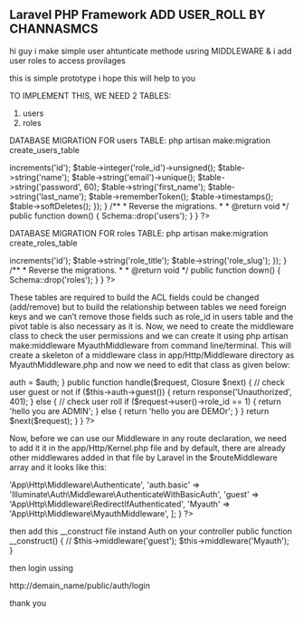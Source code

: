 ## Laravel PHP Framework ADD USER_ROLL BY CHANNASMCS

hi guy i make simple user ahtunticate methode usring   MIDDLEWARE  & i add user roles to access provilages 

this is simple prototype i hope this will help to you 

TO IMPLEMENT THIS, WE NEED 2 TABLES:
1. users
2. roles

DATABASE MIGRATION FOR users TABLE:
php artisan make:migration create_users_table
<?php

use Illuminate\Database\Schema\Blueprint;
use Illuminate\Database\Migrations\Migration;

class CreateUsersTable extends Migration {

	/**
	 * Run the migrations.
	 *
	 * @return void
	 */
	public function up()
	{
		Schema::create('users', function(Blueprint $table)
		{
			$table->increments('id');
            $table->integer('role_id')->unsigned();
			$table->string('name');
			$table->string('email')->unique();
			$table->string('password', 60);
            $table->string('first_name');
            $table->string('last_name');
			$table->rememberToken();
			$table->timestamps();
     $table->softDeletes();


		});
	}

	/**
	 * Reverse the migrations.
	 *
	 * @return void
	 */
	public function down()
	{
		Schema::drop('users');
	}

}
?>

DATABASE MIGRATION FOR roles TABLE:
php artisan make:migration create_roles_table

<?php

use Illuminate\Database\Schema\Blueprint;
use Illuminate\Database\Migrations\Migration;

class CreateRolesTable extends Migration {

	/**
	 * Run the migrations.
	 *
	 * @return void
	 */
	public function up()
	{
        Schema::create('roles', function(Blueprint $table)
        {
            $table->increments('id');
            $table->string('role_title');
            $table->string('role_slug');


        });
	}

	/**
	 * Reverse the migrations.
	 *
	 * @return void
	 */
	public function down()
	{
        Schema::drop('roles');

    }

}
?>

These tables are required to build the ACL fields could be changed (add/remove) but to build the relationship between tables we need foreign keys and we can’t remove those fields such as role_id in users table and the pivot table is also necessary as it is.
Now, we need to create the middleware class to check the user permissions and we can create it using php artisan make:middleware MyauthMiddleware  from command line/terminal. This will create a skeleton of a middleware class in app/Http/Middleware directory as MyauthMiddleware.php and now we need to edit that class as given below:

<?php namespace App\Http\Middleware;

use Closure;
use Illuminate\Contracts\Auth\Guard;
// use App\Models\Roles;

class MyauthMiddleware {
    protected $auth;
	/**
	 * Handle an incoming request.
	 *
	 * @param  \Illuminate\Http\Request  $request
	 * @param  \Closure  $next
	 * @return mixed
	 */

    public function __construct(Guard $auth)
    {
        $this->auth = $auth;


    }
    public function handle($request, Closure $next)
    {

// check user guest or not
        if ($this->auth->guest())
            {
                return response('Unauthorized', 401);
            }
        else
            {
                // check user roll
                if ($request->user()->role_id == 1)
                    {


                        return 'hello you are ADMIN';
                    }
                    else
                    {
                        return 'hello you are DEMOr';
                    }
            }

        return $next($request);

    }

}
?>
Now, before we can use our Middleware in any route declaration, we need to add it it in the app/Http/Kernel.php file and by default, there are already other middlewares added in that file by Laravel in the $routeMiddleware array and it looks like this:

<?php namespace App\Http;

use Illuminate\Foundation\Http\Kernel as HttpKernel;

class Kernel extends HttpKernel {

	/**
	 * The application's global HTTP middleware stack.
	 *
	 * @var array
	 */
	protected $middleware = [
		'Illuminate\Foundation\Http\Middleware\CheckForMaintenanceMode',
		'Illuminate\Cookie\Middleware\EncryptCookies',
		'Illuminate\Cookie\Middleware\AddQueuedCookiesToResponse',
		'Illuminate\Session\Middleware\StartSession',
		'Illuminate\View\Middleware\ShareErrorsFromSession',
		'App\Http\Middleware\VerifyCsrfToken',
	];

	/**
	 * The application's route middleware.
	 *
	 * @var array
	 */
	protected $routeMiddleware = [
		'auth' => 'App\Http\Middleware\Authenticate',
		'auth.basic' => 'Illuminate\Auth\Middleware\AuthenticateWithBasicAuth',
		'guest' => 'App\Http\Middleware\RedirectIfAuthenticated',
		'Myauth' => 'App\Http\Middleware\MyauthMiddleware',
	];

}
?>

then add this __construct file instand Auth on your controller
public function __construct()
	{
  //	$this->middleware('guest');
		$this->middleware('Myauth');
	}

then login ussing 

http://demain_name/public/auth/login


thank you



